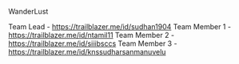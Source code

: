 WanderLust

Team Lead - https://trailblazer.me/id/sudhan1904
Team Member 1 - https://trailblazer.me/id/ntamil11
Team Member 2 - https://trailblazer.me/id/siiibsccs
Team Member 3 - https://trailblazer.me/id/knssudharsanmanuvelu
